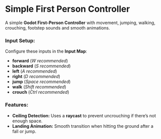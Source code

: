 # Simple First Person Controller  

A simple **Godot First-Person Controller** with movement, jumping, walking, crouching, footstep sounds and smooth animations.  

### **Input Setup:**  
Configure these inputs in the **Input Map**:  
- **forward** (*W recommended*)  
- **backward** (*S recommended*)  
- **left** (*A recommended*)  
- **right** (*D recommended*)  
- **jump** (*Space recommended*)  
- **walk** (*Shift recommended*)  
- **crouch** (*Ctrl recommended*)  

### **Features:**  
- **Ceiling Detection:** Uses a **raycast** to prevent uncrouching if there’s not enough space.  
- **Landing Animation:** Smooth transition when hitting the ground after a fall or jump.  